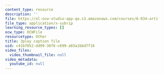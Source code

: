 ```yaml
---
content_type: resource
description: ''
file: https://ol-ocw-studio-app-qa.s3.amazonaws.com/courses/6-034-artificial-intelligence-fall-2010/c41bf052dd9936f6c699a83a1bbd7f16_gvmfbePC2pc.srt
file_type: application/x-subrip
learning_resource_types: []
ocw_type: OCWFile
resourcetype: Other
title: 3play caption file
uid: c41bf052-dd99-36f6-c699-a83a1bbd7f16
video_files:
  video_thumbnail_file: null
video_metadata:
  youtube_id: null
---
```


